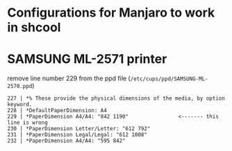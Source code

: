 # Configurations for Manjaro to work in shcool

# SAMSUNG ML-2571 printer

remove line number 229 from the ppd file (`/etc/cups/ppd/SAMSUNG-ML-2570.ppd`)
```
227 | *% These provide the physical dimensions of the media, by option keyword.
228 | *DefaultPaperDimension: A4
229 | *PaperDimension A4/A4: "842 1190"                <------- this line is wrong
230 | *PaperDimension Letter/Letter: "612 792"
231 | *PaperDimension Legal/Legal: "612 1008"
232 | *PaperDimension A4/A4: "595 842"
```
